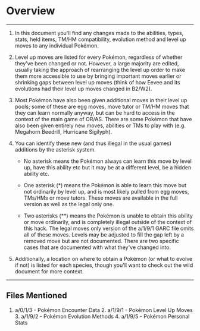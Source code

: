 # Overview

---

1. In this document you'll find any changes made to the abilities, types, stats, held items, TM/HM compatibility, evolution method and level up moves to any individual Pokémon.

2. Level up moves are listed for every Pokémon, regardless of whether they've been changed or not. However, a large majority are edited, usually taking the approach of rearranging the level up order to make them more accessible to use by bringing important moves earlier or shrinking gaps between level up moves (think of how Eevee and its evolutions had their level up moves changed in B2/W2).

3. Most Pokémon have also been given additional moves in their level up pools; some of these are egg moves, move tutor or TM/HM moves that they can learn normally anyway, but can be hard to access in the context of the main game of OR/AS. There are some Pokémon that have also been given entirely new moves, abilities or TMs to play with (e.g. Megahorn Beedrill, Hurricane Sigilyph).

4. You can identify these new (and thus illegal in the usual games) additions by the asterisk system.

	- No asterisk means the Pokémon always can learn this move by level up, have this ability etc but it may be at a different level, be a hidden ability etc.

	- One asterisk (*) means the Pokémon is able to learn this move but not ordinarily by level up, and is most likely pulled from egg moves, TMs/HMs or move tutors. These moves are available in the full version as well as the legal only one.

	- Two asterisks (**) means the Pokémon is unable to obtain this ability or move ordinarily, and is completely illegal outside of the context of this hack. The legal moves only version of the a/1/9/1 GARC file omits all of these moves. Levels may be adjusted to fill the gap left by a removed move but are not documented. There are two specific cases that are documented with what they've changed into.

5. Additionally, a location on where to obtain a Pokémon (or what to evolve if not) is listed for each species, though you'll want to check out the wild document for more context.

---

## Files Mentioned

1. a/0/1/3 - Pokémon Encounter Data 2. a/1/9/1 - Pokémon Level Up Moves 3. a/1/9/2 - Pokémon Evolution Methods 4. a/1/9/5 - Pokémon Personal Stats

